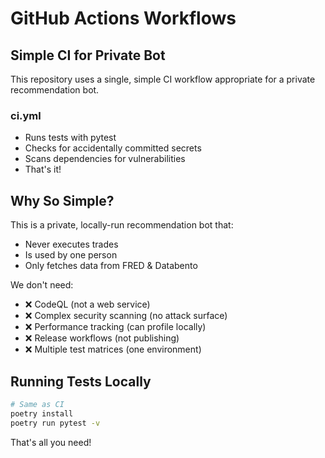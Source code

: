 # GitHub Actions Workflows

## Simple CI for Private Bot

This repository uses a single, simple CI workflow appropriate for a private recommendation bot.

### ci.yml
- Runs tests with pytest
- Checks for accidentally committed secrets
- Scans dependencies for vulnerabilities
- That's it!

## Why So Simple?

This is a private, locally-run recommendation bot that:
- Never executes trades
- Is used by one person
- Only fetches data from FRED & Databento

We don't need:
- ❌ CodeQL (not a web service)
- ❌ Complex security scanning (no attack surface)
- ❌ Performance tracking (can profile locally)
- ❌ Release workflows (not publishing)
- ❌ Multiple test matrices (one environment)

## Running Tests Locally

```bash
# Same as CI
poetry install
poetry run pytest -v
```

That's all you need!
